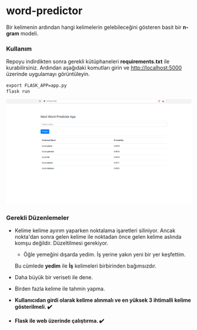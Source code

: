 # word-predictor
Bir kelimenin ardından hangi kelimelerin gelebileceğini gösteren basit bir **n-gram** modeli.

### Kullanım

Repoyu indirdikten sonra gerekli kütüphaneleri **requirements.txt** ile kurabilirsiniz. Ardından aşağıdaki komutları girin ve [http://localhost:5000](http://localhost:5000/) üzerinde uygulamayı görüntüleyin.

```shell
export FLASK_APP=app.py
flask run
```

![](./images/img1.png)

### Gerekli Düzenlemeler

- Kelime kelime ayırım yaparken noktalama işaretleri siliniyor. Ancak nokta'dan sonra gelen kelime ile noktadan önce gelen kelime aslında komşu değildir. Düzeltilmesi gerekiyor.
    - Öğle yemeğini dışarda yedim. İş yerine yakın yeni bir yer keşfettim.

    Bu cümlede **yedim** ile **İş** kelimeleri birbirinden bağımsızdır.

- Daha büyük bir veriseti ile dene.

- Birden fazla kelime ile tahmin yapma.
- **Kullanıcıdan girdi olarak kelime alınmalı ve en yüksek 3 ihtimalli kelime gösterilmeli. :heavy_check_mark:**
- **Flask ile web üzerinde çalıştırma. :heavy_check_mark:**


